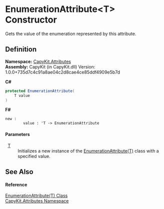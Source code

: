 # EnumerationAttribute&lt;T&gt; Constructor


Gets the value of the enumeration represented by this attribute.



## Definition
**Namespace:** <a href="N_CapyKit_Attributes.md">CapyKit.Attributes</a>  
**Assembly:** CapyKit (in CapyKit.dll) Version: 1.0.0+735d7c4c91a8ae04c2d8cae4ce85ddf4909e5b7d

**C#**
``` C#
protected EnumerationAttribute(
	T value
)
```
**F#**
``` F#
new : 
        value : 'T -> EnumerationAttribute
```



#### Parameters
<dl><dt>  <a href="T_CapyKit_Attributes_EnumerationAttribute_1.md">T</a></dt><dd>Initializes a new instance of the <a href="T_CapyKit_Attributes_EnumerationAttribute_1.md">EnumerationAttribute(T)</a> class with a specified value.</dd></dl>

## See Also


#### Reference
<a href="T_CapyKit_Attributes_EnumerationAttribute_1.md">EnumerationAttribute(T) Class</a>  
<a href="N_CapyKit_Attributes.md">CapyKit.Attributes Namespace</a>  
